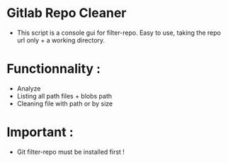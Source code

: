 # Gitlab Repo Cleaner

- This script is a console gui for filter-repo. Easy to use, taking the repo url only + a working directory.

# Functionnality :

- Analyze
- Listing all path files + blobs path
- Cleaning file with path or by size

# Important :

- Git filter-repo must be installed first !
